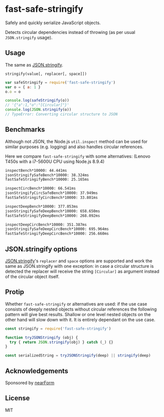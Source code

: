 # fast-safe-stringify

Safely and quickly serialize JavaScript objects.

Detects circular dependencies instead of throwing (as per usual `JSON.stringify`
usage).

## Usage

The same as [JSON.stringify][].

`stringify(value[, replacer[, space]])`

```js
var safeStringify = require('fast-safe-stringify')
var o = { a: 1 }
o.o = o

console.log(safeStringify(o))
// '{"a":1,"o":"[Circular]"}'
console.log(JSON.stringify(o))
// TypeError: Converting circular structure to JSON
```

## Benchmarks

Although not JSON, the Node.js `util.inspect` method can be used for similar
purposes (e.g. logging) and also handles circular references.

Here we compare `fast-safe-stringify` with some alternatives:
(Lenovo T450s with a i7-5600U CPU using Node.js 8.9.4)

```md
inspectBench*10000: 44.441ms
jsonStringifySafeBench*10000: 38.324ms
fastSafeStringifyBench*10000: 25.165ms

inspectCircBench*10000: 66.541ms
jsonStringifyCircSafeBench*10000: 37.949ms
fastSafeStringifyCircBench*10000: 33.801ms

inspectDeepBench*10000: 377.053ms
jsonStringifySafeDeepBench*10000: 658.650ms
fastSafeStringifyDeepBench*10000: 268.092ms

inspectDeepCircBench*10000: 351.387ms
jsonStringifySafeDeepCircBench*10000: 695.964ms
fastSafeStringifyDeepCircBench*10000: 256.660ms
```

## JSON.stringify options

[JSON.stringify][]'s `replacer` and `space` options are supported and work the
same as JSON.stringify with one exception: in case a circular structure is
detected the replacer will receive the string `[Circular]` as argument instead
of the circular object itself.

## Protip

Whether `fast-safe-stringify` or alternatives are used: if the use case
consists of deeply nested objects without circular references the following
pattern will give best results.
Shallow or one level nested objects on the other hand will slow down with it.
It is entirely dependant on the use case.

```js
const stringify = require('fast-safe-stringify')

function tryJSONStringify (obj) {
  try { return JSON.stringify(obj) } catch (_) {}
}

const serializedString = tryJSONStringify(deep) || stringify(deep)
```

## Acknowledgements

Sponsored by [nearForm](http://nearform.com)

## License

MIT

[JSON.stringify]: https://developer.mozilla.org/en-US/docs/Web/JavaScript/Reference/Global_Objects/JSON/stringify
